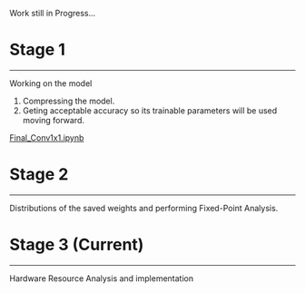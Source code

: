 Work still in Progress...
# Stage 1
----------
Working on the model
1. Compressing the model.
2. Geting acceptable accuracy so its trainable parameters will be used moving forward.

[Final_Conv1x1.ipynb](notebooks/Final_Conv1x1_Dense128_seq_newDataset.ipynb)
# Stage 2
----
Distributions of the saved weights and performing Fixed-Point Analysis.

# Stage 3 (Current)
-------
Hardware Resource Analysis and implementation 

